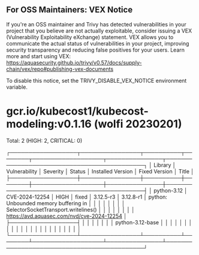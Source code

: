 
For OSS Maintainers: VEX Notice
--------------------------------
If you're an OSS maintainer and Trivy has detected vulnerabilities in your project that you believe are not actually exploitable, consider issuing a VEX (Vulnerability Exploitability eXchange) statement.
VEX allows you to communicate the actual status of vulnerabilities in your project, improving security transparency and reducing false positives for your users.
Learn more and start using VEX: https://aquasecurity.github.io/trivy/v0.57/docs/supply-chain/vex/repo#publishing-vex-documents

To disable this notice, set the TRIVY_DISABLE_VEX_NOTICE environment variable.


gcr.io/kubecost1/kubecost-modeling:v0.1.16 (wolfi 20230201)
===========================================================
Total: 2 (HIGH: 2, CRITICAL: 0)

┌──────────────────┬────────────────┬──────────┬────────┬───────────────────┬───────────────┬────────────────────────────────────────────┐
│     Library      │ Vulnerability  │ Severity │ Status │ Installed Version │ Fixed Version │                   Title                    │
├──────────────────┼────────────────┼──────────┼────────┼───────────────────┼───────────────┼────────────────────────────────────────────┤
│ python-3.12      │ CVE-2024-12254 │ HIGH     │ fixed  │ 3.12.5-r3         │ 3.12.8-r1     │ python: Unbounded memory buffering in      │
│                  │                │          │        │                   │               │ SelectorSocketTransport.writelines()       │
│                  │                │          │        │                   │               │ https://avd.aquasec.com/nvd/cve-2024-12254 │
├──────────────────┤                │          │        │                   │               │                                            │
│ python-3.12-base │                │          │        │                   │               │                                            │
│                  │                │          │        │                   │               │                                            │
│                  │                │          │        │                   │               │                                            │
└──────────────────┴────────────────┴──────────┴────────┴───────────────────┴───────────────┴────────────────────────────────────────────┘
